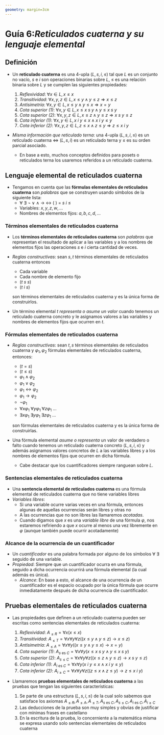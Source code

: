 ```yaml
---
geometry: margin=3cm
---
```


# Guía 6:_Reticulados cuaterna y su lenguaje elemental_

## Definición

- Un **reticulado cuaterna** es una $4$-upla $(L,s,i,\leq)$ tal que $L$ es un conjunto no vacío, $s$ e $i$ son operaciones binarias sobre $L$, $\leq$ es una relación binaria sobre $L$ y se cumplen las siguientes propiedades:

  1. _Reflexividad_: $\forall x\in L, x\leq x$
  2. _Transitividad_: $\forall x,y,z\in L, x\leq y\wedge y\leq z\Rightarrow x\leq z$
  3. _Antisimetría_: $\forall x,y\in L, x\leq y\wedge y\leq x\Rightarrow x=y$
  4. _Cota superior (1)_: $\forall x,y\in L, x\leq x\ s\ y\wedge y\leq x\ s\ y$
  5. _Cota superior (2)_: $\forall x,y,z\in L, x\leq z\wedge y\leq z\Rightarrow x\ s\ y\leq z$
  6. _Cota inferior (1)_: $\forall x,y\in L, x\ i\ y\leq x\wedge x\ i\ y\leq y$
  7. _Cota inferior (2)_: $\forall x,y,z\in L, z\leq x\wedge z\leq y\Rightarrow z\leq x\ i\ y$

- _Misma información que reticulado terna_: una $4$-upla $(L,s,i,\leq)$ es un reticulado cuaterna $\iff$ $(L,s,i)$ es un reticulado terna y $\leq$ es su orden parcial asociado.
  - En base a esto, muchos conceptos definidos para posets o reticulados terna los usaremos referidos a un reticulado cuaterna.

## Lenguaje elemental de reticulados cuaterna

- Tengamos en cuenta que las **fórmulas elementales de reticulados cuaterna** son _palabras_ que se construyen usando símbolos de la siguiente lista:
  - $\forall\ \exists\ \neg\ \lor\ \wedge\ \to\ \leftrightarrow\ (\ )\ =\ s\ i\ \leq$
  - Variables: $x,y,z,w,...$
  - Nombres de elementos fijos: $a,b,c,d,...$

### Términos elementales de reticulados cuaterna

- Los **términos elementales de reticulados cuaterna** son _palabras_ que representan el resultado de aplicar a las variables y a los nombres de elementos fijos las operaciones $s$ e $i$ cierta cantidad de veces.
- _Reglas constructivas_: sean $s,t$ términos elementales de reticulados cuaterna entonces

  - Cada variable
  - Cada nombre de elemento fijo
  - $(t\ s\ s)$
  - $(t\ i\ s)$

  son términos elementales de reticulados cuaterna y es la única forma de construirlos.

- Un término elemental $t$ _representa o asume un valor_ cuando tenemos un reticulado cuaterna concreto y le asignamos valores a las variables y nombres de elementos fijos que ocurren en $t$.

### Fórmulas elementales de reticulados cuaterna

- _Reglas constructivas_: sean $t,s$ términos elementales de reticulados cuaterna y $\varphi_1,\varphi_2$ fórmulas elementales de reticulados cuaterna, entonces:

  - $(t=s)$
  - $(t\leq s)$
  - $\varphi_1\wedge\varphi_2$
  - $\varphi_1\lor\varphi_2$
  - $\varphi_1\leftrightarrow\varphi_2$
  - $\varphi_1\to\varphi_2$
  - $\neg\varphi_1$
  - $\forall x\varphi_1\ \forall y\varphi_1\ \forall z\varphi_1\ ...$
  - $\exists x\varphi_1\ \exists y\varphi_1\ \exists z\varphi_1\ ...$

  son fórmulas elementales de reticulados cuaterna y es la única forma de construirlas.

- Una fórmula elemental _asume o representa_ un valor de verdadero o falto cuando tenemos un reticulado cuaterna concreto $(L,s,i,\leq)$ y además asignamos valores concretos de $L$ a las variables libres y a los nombres de elementos fijos que ocurren en dicha fórmula.
  - Cabe destacar que los cuantificadores siempre ranguean sobre $L$.

### Sentencias elementales de reticulados cuaterna

- Una **sentencia elemental de reticulados cuaterna** es una fórmula elemental de reticulados cuaterna que no tiene variables libres
- _Variables libres_:
  - Si una variable ocurre varias veces en una fórmula, entonces algunas de aquellas ocurrencias serán libres y otras no
  - A las ocurrencias que no son libres las llamaremos _acotadas_.
  - Cuando digamos que $x$ es una _variable libre_ de una fórmula $\varphi$, nos estaremos refiriendo a que $x$ ocurre al menos una vez libremente en $\varphi$ (aunque también puede ocurrir acotadamente)

### Alcance de la ocurrencia de un cuantificador

- Un _cuantificador_ es una palabra formada por alguno de los símbolos $\forall\ \exists$ seguido de una variable.
- _Propiedad_: Siempre que un cuantificador ocurra en una fórmula, seguido a dicha ocurrencia ocurrirá una fórmula elemental (la cual además es única).
  - _Alcance_: En base a esto, el alcance de una ocurrencia de un cuantificador es el espacio ocupado por la única fórmula que ocurre inmediatamente después de dicha ocurrencia dle cuantificador.

## Pruebas elementales de reticulados cuaterna

- Las propiedades que definen a un reticulado cuaterna pueden ser escritas como sentencias elementales de reticulados cuaterna:

  1. _Reflexividad_: $A_{\leq R}=\forall x(x\leq x)$
  2. _Transitividad_: $A_{\leq T}=\forall x\forall y\forall z((x\leq y\wedge y\leq z)\to x\leq z)$
  3. _Antisimetría_: $A_{\leq A}=\forall x\forall y((x\leq y\wedge y\leq x)\to x=y)$
  4. _Cota superior (1)_: $A_{s\text{ es }C}=\forall x\forall y(x\leq x\ s\ y\wedge y\leq x\ s\ y)$
  5. _Cota superior (2)_: $A_{s\leq C}=\forall x\forall y\forall z((x\leq z\wedge y\leq z)\to x\ s\ y\leq z)$
  6. _Cota inferior (1)_: $A_{i\text{ es }C}=\forall x\forall y(x\ i\ y\leq x\wedge x\ i\ y\leq y)$
  7. _Cota inferior (2)_: $A_{i\geq C}=\forall x\forall y\forall z((z\leq x\wedge z\leq y)\to z\leq x\ i\ y)$

- Llamaremos **pruebas elementales de reticulados cuaterna** a las pruebas que tengan las siguientes características:
  1. Se parte de una estructura $(L,s,i,\leq)$ de la cual solo sabemos que satisface los axiomas $A_{\leq R},A_{\leq A},A_{\leq T},A_{s\text{ es }C},A_{s\leq C},A_{i\text{ es }C},A_{i\geq C}$
  2. Las deducciones de la prueba son muy simples y obvias de justificar con mínimas frases en castellano
  3. En la escritura de la prueba, lo concerniente a la matemática misma se expresa usando solo sentencias elementales de reticulados cuaterna
